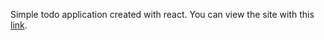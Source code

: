 Simple todo application created with react.
You can view the site with this [link](https://barnes-joseph-task-up.netlify.app/).
